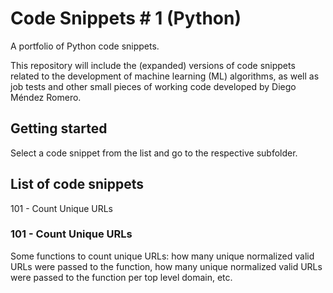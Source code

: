 # Code Snippets # 1 (Python)

A portfolio of Python code snippets.

This repository will include the (expanded) versions of code snippets related to the development of machine learning (ML) algorithms, as well as job tests and other small pieces of working code developed by Diego Méndez Romero.

## Getting started

Select a code snippet from the list and go to the respective subfolder.

## List of code snippets

 101 - Count Unique URLs

### 101 - Count Unique URLs

Some functions to count unique URLs: how many unique normalized valid URLs were passed to the function, how many unique normalized valid URLs were passed to the function per top level domain, etc.
